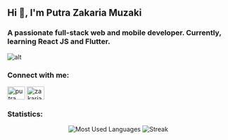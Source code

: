<h2 align="left">Hi 👋, I'm Putra Zakaria Muzaki</h2>
<h3 align="left">A passionate full-stack web and mobile developer. Currently, learning React JS and Flutter.</h3>
<!-- <h6 align="left">(need intern information urgently:D)</h6> -->
<!-- nvm guys, i've already hired for intern, still waiting for future job;D -->

![alt](https://64.media.tumblr.com/214b2cfdfb22eea881ed40a112a05c03/tumblr_noo8cpsHnb1s68p7oo1_640.gif)

<h3 align="left">Connect with me:</h3>
<p align="left">
<a href="https://linkedin.com/in/putra zakaria muzaki" target="blank"><img align="center" src="https://raw.githubusercontent.com/rahuldkjain/github-profile-readme-generator/master/src/images/icons/Social/linked-in-alt.svg" alt="putra zakaria muzaki" height="30" width="40" /></a>
<a href="https://instagram.com/zakaria.muzaki" target="blank"><img align="center" src="https://raw.githubusercontent.com/rahuldkjain/github-profile-readme-generator/master/src/images/icons/Social/instagram.svg" alt="zakaria.muzaki" height="30" width="40" /></a>

<h3 align="left">Statistics:</h3>
</p>
<p align="center">
    <img src="https://github-readme-stats.vercel.app/api/top-langs/?username=wsfuller&hide=php&title_color=ffffff&text_color=c9cacc&icon_color=4AB197&bg_color=1A2B34" alt="Most Used Languages" />
    <img src="https://github-readme-streak-stats.herokuapp.com/?user=putrazakaria&" alt="Streak" />
</p>
